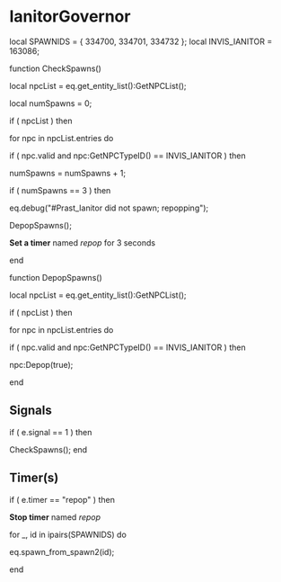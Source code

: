 # IanitorGovernor


local SPAWNIDS = { 334700, 334701, 334732 };
local INVIS_IANITOR = 163086;

function CheckSpawns()


local npcList = eq.get_entity_list():GetNPCList();

local numSpawns = 0;



if ( npcList ) then




for npc in npcList.entries do




if ( npc.valid and npc:GetNPCTypeID() == INVIS_IANITOR ) then




numSpawns = numSpawns + 1;






if ( numSpawns == 3 ) then



eq.debug("#Prast_Ianitor did not spawn; repopping");



DepopSpawns();



**Set a timer** named *repop* for 3 seconds

end

function DepopSpawns()

local npcList = eq.get_entity_list():GetNPCList();


if ( npcList ) then




for npc in npcList.entries do








if ( npc.valid and npc:GetNPCTypeID() == INVIS_IANITOR ) then




npc:Depop(true);



end



## Signals

if ( e.signal == 1 ) then


CheckSpawns();
end



## Timer(s)

if ( e.timer == "repop" ) then


**Stop timer** named *repop*


for _, id in ipairs(SPAWNIDS) do



eq.spawn_from_spawn2(id);

end
